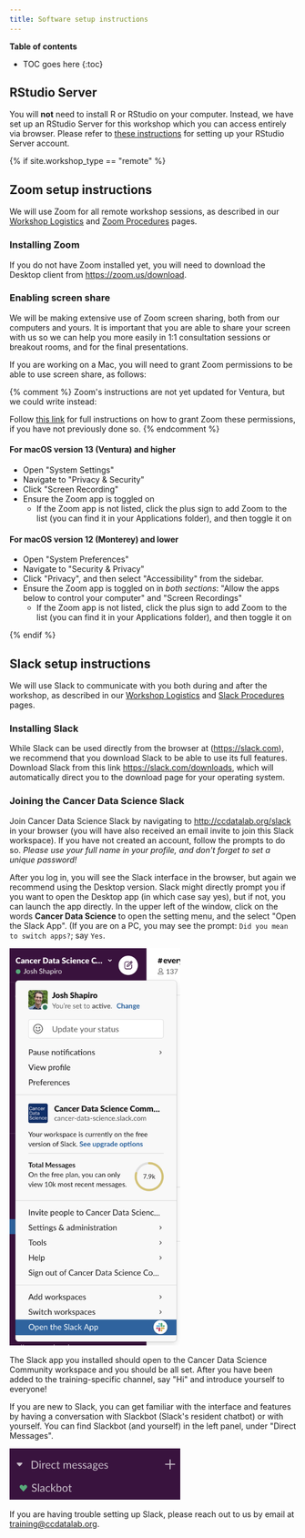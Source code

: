 ```yaml
---
title: Software setup instructions
---
```


**Table of contents**

* TOC goes here
{:toc}

## RStudio Server

You will **not** need to install R or RStudio on your computer.
Instead, we have set up an RStudio Server for this workshop which you can access entirely via browser.
Please refer to [these instructions](rstudio-login.md) for setting up your RStudio Server account.

{% if site.workshop_type == "remote" %}

## Zoom setup instructions

We will use Zoom for all remote workshop sessions, as described in our [Workshop Logistics](../workshop/workshop-logistics.md) and [Zoom Procedures](zoom-procedures.md) pages.
### Installing Zoom

If you do not have Zoom installed yet, you will need to download the Desktop client from <https://zoom.us/download>.

### Enabling screen share

We will be making extensive use of Zoom screen sharing, both from our computers and yours.
It is important that you are able to share your screen with us so we can help you more easily in 1:1 consultation sessions or breakout rooms, and for the final presentations.

If you are working on a Mac, you will need to grant Zoom permissions to be able to use screen share, as follows:

{% comment %}
Zoom's instructions are not yet updated for Ventura, but we could write instead:

Follow [this link](https://support.zoom.us/hc/en-us/articles/360016688031) for full instructions on how to grant Zoom these permissions, if you have not previously done so.
{% endcomment %}

#### For macOS version 13 (Ventura) and higher

* Open "System Settings"
* Navigate to "Privacy & Security"
* Click "Screen Recording"
* Ensure the Zoom app is toggled on
  * If the Zoom app is not listed, click the plus sign to add Zoom to the list (you can find it in your Applications folder), and then toggle it on


#### For macOS version 12 (Monterey) and lower

* Open "System Preferences"
* Navigate to "Security & Privacy"
* Click "Privacy", and then select "Accessibility" from the sidebar.
* Ensure the Zoom app is toggled on in _both sections_: "Allow the apps below to control your computer" and "Screen Recordings"
  * If the Zoom app is not listed, click the plus sign to add Zoom to the list (you can find it in your Applications folder), and then toggle it on

{% endif %}

## Slack setup instructions

We will use Slack to communicate with you both during and after the workshop, as described in our [Workshop Logistics](../workshop/workshop-logistics.md) and [Slack Procedures](slack-procedures.md) pages.


### Installing Slack

While Slack can be used directly from the browser at (<https://slack.com>), we recommend that you download Slack to be able to use its full features.
Download Slack from this link <https://slack.com/downloads>, which will automatically direct you to the download page for your operating system.

### Joining the Cancer Data Science Slack

Join Cancer Data Science Slack by navigating to <http://ccdatalab.org/slack> in your browser (you will have also received an email invite to join this Slack workspace).
If you have not created an account, follow the prompts to do so.
_Please use your full name in your profile, and don't forget to set a unique password!_

After you log in, you will see the Slack interface in the browser, but again we recommend using the Desktop version.
Slack might directly prompt you if you want to open the Desktop app (in which case say yes), but if not, you can launch the app directly.
In the upper left of the window, click on the words **Cancer Data Science** to open the setting menu, and the select "Open the Slack App".
(If you are on a PC, you may see the prompt: `Did you mean to switch apps?`; say `Yes`.

<img src="screenshots/slack-open-app.png" alt="Slack open app menu" width = "300">

The Slack app you installed should open to the Cancer Data Science Community workspace and you should be all set.
After you have been added to the training-specific channel, say "Hi" and introduce yourself to everyone!

If you are new to Slack, you can get familiar with the interface and features by having a conversation with Slackbot (Slack's resident chatbot) or with yourself.
You can find Slackbot (and yourself) in the left panel, under "Direct Messages".

<img src="screenshots/slack-dm-slackbot.png" alt="DM Slackbot" width = "300">

If you are having trouble setting up Slack, please reach out to us by email at <training@ccdatalab.org>.